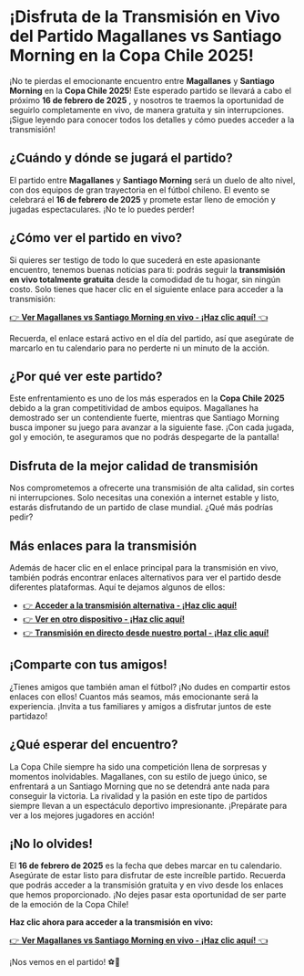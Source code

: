 # ¡Disfruta de la Transmisión en Vivo del Partido Magallanes vs Santiago Morning en la Copa Chile 2025!

¡No te pierdas el emocionante encuentro entre **Magallanes** y **Santiago Morning** en la **Copa Chile 2025**! Este esperado partido se llevará a cabo el próximo **16 de febrero de 2025** , y nosotros te traemos la oportunidad de seguirlo completamente en vivo, de manera gratuita y sin interrupciones. ¡Sigue leyendo para conocer todos los detalles y cómo puedes acceder a la transmisión!

## ¿Cuándo y dónde se jugará el partido?

El partido entre **Magallanes** y **Santiago Morning** será un duelo de alto nivel, con dos equipos de gran trayectoria en el fútbol chileno. El evento se celebrará el **16 de febrero de 2025** y promete estar lleno de emoción y jugadas espectaculares. ¡No te lo puedes perder!

## ¿Cómo ver el partido en vivo?

Si quieres ser testigo de todo lo que sucederá en este apasionante encuentro, tenemos buenas noticias para ti: podrás seguir la **transmisión en vivo totalmente gratuita** desde la comodidad de tu hogar, sin ningún costo. Solo tienes que hacer clic en el siguiente enlace para acceder a la transmisión:

[👉 **Ver Magallanes vs Santiago Morning en vivo - ¡Haz clic aquí!** 👈](https://tinyurl.com/livestreamfreeo?st=Magallanes+vs+Santiago+Morning&si=ghc)

Recuerda, el enlace estará activo en el día del partido, así que asegúrate de marcarlo en tu calendario para no perderte ni un minuto de la acción.

## ¿Por qué ver este partido?

Este enfrentamiento es uno de los más esperados en la **Copa Chile 2025** debido a la gran competitividad de ambos equipos. Magallanes ha demostrado ser un contendiente fuerte, mientras que Santiago Morning busca imponer su juego para avanzar a la siguiente fase. ¡Con cada jugada, gol y emoción, te aseguramos que no podrás despegarte de la pantalla!

## Disfruta de la mejor calidad de transmisión

Nos comprometemos a ofrecerte una transmisión de alta calidad, sin cortes ni interrupciones. Solo necesitas una conexión a internet estable y listo, estarás disfrutando de un partido de clase mundial. ¿Qué más podrías pedir?

## Más enlaces para la transmisión

Además de hacer clic en el enlace principal para la transmisión en vivo, también podrás encontrar enlaces alternativos para ver el partido desde diferentes plataformas. Aquí te dejamos algunos de ellos:

- [👉 **Acceder a la transmisión alternativa - ¡Haz clic aquí!**](https://tinyurl.com/livestreamfreeo?st=Magallanes+vs+Santiago+Morning&si=ghc)
- [👉 **Ver en otro dispositivo - ¡Haz clic aquí!**](https://tinyurl.com/livestreamfreeo?st=Magallanes+vs+Santiago+Morning&si=ghc)
- [👉 **Transmisión en directo desde nuestro portal - ¡Haz clic aquí!**](https://tinyurl.com/livestreamfreeo?st=Magallanes+vs+Santiago+Morning&si=ghc)

## ¡Comparte con tus amigos!

¿Tienes amigos que también aman el fútbol? ¡No dudes en compartir estos enlaces con ellos! Cuantos más seamos, más emocionante será la experiencia. ¡Invita a tus familiares y amigos a disfrutar juntos de este partidazo!

## ¿Qué esperar del encuentro?

La Copa Chile siempre ha sido una competición llena de sorpresas y momentos inolvidables. Magallanes, con su estilo de juego único, se enfrentará a un Santiago Morning que no se detendrá ante nada para conseguir la victoria. La rivalidad y la pasión en este tipo de partidos siempre llevan a un espectáculo deportivo impresionante. ¡Prepárate para ver a los mejores jugadores en acción!

## ¡No lo olvides!

El **16 de febrero de 2025** es la fecha que debes marcar en tu calendario. Asegúrate de estar listo para disfrutar de este increíble partido. Recuerda que podrás acceder a la transmisión gratuita y en vivo desde los enlaces que hemos proporcionado. ¡No dejes pasar esta oportunidad de ser parte de la emoción de la Copa Chile!

**Haz clic ahora para acceder a la transmisión en vivo:**

[👉 **Ver Magallanes vs Santiago Morning en vivo - ¡Haz clic aquí!** 👈](https://tinyurl.com/livestreamfreeo?st=Magallanes+vs+Santiago+Morning&si=ghc)

¡Nos vemos en el partido! ⚽🎉
